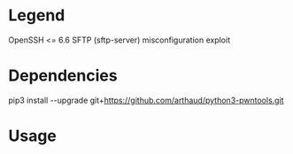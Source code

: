 # Legend
OpenSSH &lt;= 6.6 SFTP (sftp-server) misconfiguration exploit



# Dependencies
pip3 install --upgrade git+https://github.com/arthaud/python3-pwntools.git



# Usage
